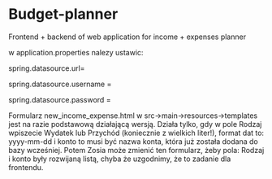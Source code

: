 # Budget-planner
Frontend + backend of web application for income + expenses planner

w application.properties nalezy ustawic:

spring.datasource.url=

spring.datasource.username =

spring.datasource.password =


Formularz new_income_expense.html w src->main->resources->templates jest na razie podstawową działającą wersją.
Działa tylko, gdy w pole Rodzaj wpiszecie Wydatek lub Przychód (koniecznie z wielkich liter!), format dat to: yyyy-mm-dd i konto to musi być nazwa konta, która już została dodana do bazy wcześniej.
Potem Zosia może zmienić ten formularz, żeby pola: Rodzaj i konto były rozwijaną listą, chyba że uzgodnimy, że to zadanie dla frontendu.
